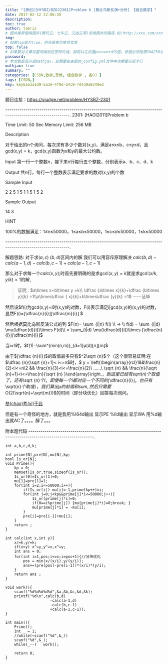 ```yaml
---
title: "[原创][HYSBZ/BZOJ2301]Problem b [莫比乌斯反演+分块] 【组合数学】"
date: 2017-02-12 22:06:35
description:
toc: true
author: tabris
# 图片推荐使用图床(腾讯云、七牛云、又拍云等)来做图片的路径.如:http://xxx.com/xxx.jpg
img:
# 如果top值为true，则会是首页推荐文章
top: false
# 如果要对文章设置阅读验证密码的话，就可以在设置password的值，该值必须是用SHA256加密后的密码，防止被他人识破
password:
# 本文章是否开启mathjax，且需要在主题的_config.yml文件中也需要开启才行
mathjax: true
summary: ""
categories: [CSDN,数学,思维, 组合数学 , 各OJ ]
tags: [CSDN,]
key: key6aa3a1d9-5a3e-4f9d-a4c9-7d439a9349ed
---
```


题目连接：https://vjudge.net/problem/HYSBZ-2301

--------------------------------------------------------------------------------------------------------------.
2301: [HAOI2011]Problem b

Time Limit: 50 Sec
Memory Limit: 256 MB

Description

对于给出的n个询问，每次求有多少个数对(x,y)，满足a≤x≤b，c≤y≤d，且gcd(x,y) = k，gcd(x,y)函数为x和y的最大公约数。



Input
第一行一个整数n，接下来n行每行五个整数，分别表示a、b、c、d、k


Output
共n行，每行一个整数表示满足要求的数对(x,y)的个数

Sample Input

2
2 5 1 5 1
1 5 1 5 2


Sample Output

14
3

HINT

100%的数据满足：1≤n≤50000，1≤a≤b≤50000，1≤c≤d≤50000，1≤k≤50000

--------------------------------------------------------------------------------------------------------------.

解题思路:
对于求$(a,c)~(b,d)$区间内的解 我们可以用容斥原理解决
$calc(b,d)-calc(a-1,d)-calc(b,c-1)+calc(a-1,c-1)$

那么对于求每一个$calc(x,y);$时首先要明确的是求$\gcd(x,y)=k$就是求$\gcd(x/k,y/k)=1$的解,
>证明  :
>$a\times x+b\times y =k\\ \dfrac {a\times x}{k}+\dfrac {b\times y}{k} =1\\a\times\dfrac { x}{k}+b\times\dfrac {y}{k} =1$
>——证毕

然后设$f(i)为gcd(x,y)=i时(x,y)的对数，F(i)表示满足i|gcd(x,y)的(x,y)的对数，显然F(i)=⌊\dfrac{n}{i}⌋⌊\dfrac{m}{i}⌋ $

然后根据莫比乌斯反演公式的到
$F(n)= \sum_{i|n} f(i) \\ => \\ f(d) = \sum_{i|d} \mu(\dfrac{d}{i})\times F(d)\\ = \sum_{i|d} \mu(\dfrac{d}{i})\times ⌊\dfrac{n}{i}⌋⌊\dfrac{m}{i}⌋$

当i=1时，$f(1)=\sum^{min(n,m)}_{d=1}μ(d)⌊n⌋⌊m⌋$

由于$⌊\dfrac {n}{i}⌋$的取值最多只有$^2\sqrt {n}$个（这个很容易证明:在$\dfrac {n}{\sqrt {n}+1}< i<=n$时，$ y = \left\{\begin{array}{rcl}1&&\frac{n}{2}<i<=n\\2 && \frac{n}{3}<i<=\frac{n}{2}\\ ......\\ \sqrt {n} && \frac{n}{\sqrt {n}+1}<i<=\frac{n}{\sqrt {n} }\end{array}\right.$，到这里已经有sqrt(n)个取值了，还有$\sqrt {n}$个i，即使每一个i都对应一个不同的$⌊\dfrac{n}{i}⌋$，也只有$\sqrt{n}$个取值），我们算出μ的前缀和sum,然后只需要$O(2(\sqrt{n}+\sqrt{m}))$的时间（即分块优化）回答每次询问。

[参(chao)考(xi)于此](http://blog.csdn.net/outer_form/article/details/50590197)


但是有一个奇怪的地方，就是我用%I64d输出 显示PE  %lld输出 显示WA  用%d输出就AC了。。。。醉了。。。


附本题代码
--------------------------------------------------------------------------------------------------------------.
```
int a,b,c,d,k;

int prime[N],pre[N],mu[N],kp;
bool Is_or[N];
void Prime(){
    kp = 0;
    memset(Is_or,true,sizeof(Is_or));
    Is_or[0]=Is_or[1]=0;
    mu[1]=pre[1]=1;
    for(int i=2;i<=50000;i++){
        if(Is_or[i]) mu[i]=-1,prime[kp++]=i;
        for(int j=0;j<kp&&prime[j]*i<=50000;j++){
            Is_or[prime[j]*i]=0;
            if(0==i%prime[j]) {mu[prime[j]*i]=0;break; }
            mu[prime[j]*i] = -mu[i];
        }
        pre[i]=pre[i-1]+mu[i];
    }
    return ;
}

int calc(int x,int y){
    x/=k,y/=k;
    if(x>y) x^=y,y^=x,x^=y;
    int ans = 0;
    for(int i=1,pos;i<=x;i=pos+1){//分块优化
        pos = min(x/(x/i),y/(y/i));
        ans+=(pre[pos]-pre[i-1])*(x/i)*(y/i);
    }
    return ans ;
}

void work(){
    scanf("%d%d%d%d%d",&a,&b,&c,&d,&k);
    printf("%d\n",calc(b,d)
                    -calc(a-1,d)
                    -calc(b,c-1)
                    +calc(a-1,c-1));
}

int main(){
    Prime();
    int _ = 1;
    //while(~scanf("%d",&_))
    scanf("%d",&_);
    while(_--)   work();

    return 0;
}
```